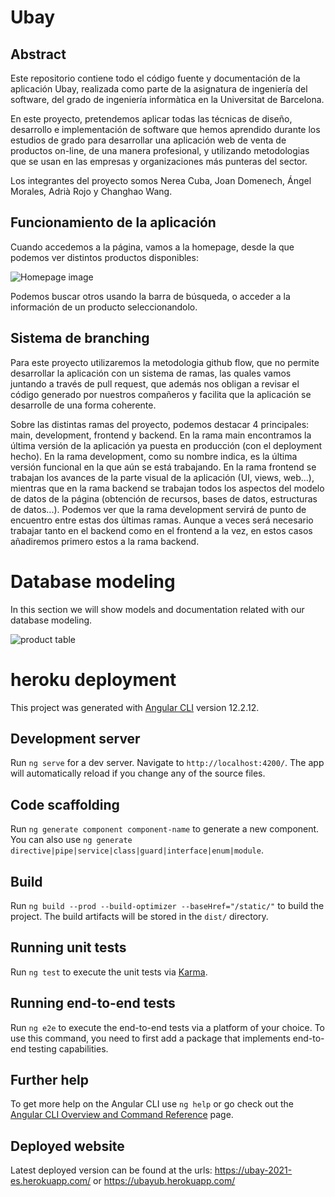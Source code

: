 # Ubay

## Abstract

Este repositorio contiene todo el código fuente y documentación de la aplicación Ubay, realizada como parte de la asignatura de ingeniería del software, del grado de ingeniería informàtica en la Universitat de Barcelona.

En este proyecto, pretendemos aplicar todas las técnicas de diseño, desarrollo e implementación de software que hemos aprendido durante los estudios de grado para desarrollar una aplicación web de venta de productos on-line, de una manera profesional, y utilizando metodologias que se usan en las empresas y organizaciones más punteras del sector.

Los integrantes del proyecto somos Nerea Cuba, Joan Domenech, Ángel Morales, Adrià Rojo y Changhao Wang.

## Funcionamiento de la aplicación


Cuando accedemos a la página, vamos a la homepage, desde la que podemos ver distintos productos disponibles:

![Homepage image](https://github.com/UB-ES-2021-A3/Ubay/blob/main/documents/gallery/UBAY_DEMO_HOMEPAGE.png)

Podemos buscar otros usando la barra de búsqueda, o acceder a la información de un producto seleccionandolo.


## Sistema de branching

Para este proyecto utilizaremos la metodologia github flow, que no permite desarrollar la aplicación con un sistema de ramas, las quales vamos juntando a través de pull request, que además nos obligan a revisar el código generado por nuestros compañeros y facilita que la aplicación se desarrolle de una forma coherente.

Sobre las distintas ramas del proyecto, podemos destacar 4 principales: main, development, frontend y backend. En la rama main encontramos la última versión de la aplicación ya puesta en producción (con el deployment hecho). En la rama development, como su nombre indica, es la última versión funcional en la que aún se está trabajando. 
En la rama frontend se trabajan los avances de la parte visual de la aplicación (UI, views, web...), mientras que en la rama backend se trabajan todos los aspectos del modelo de datos de la página (obtención de recursos, bases de datos, estructuras de datos...). Podemos ver que la rama development servirá de punto de encuentro entre estas dos últimas ramas. 
Aunque a veces será necesario trabajar tanto en el backend como en el frontend a la vez, en estos casos añadiremos primero estos a la rama backend.


# Database modeling

In this section we will show models and documentation related with our database modeling.


![product table](https://github.com/UB-ES-2021-A3/Ubay/blob/main/documents/gallery/db_product_fields.png)

# heroku deployment

This project was generated with [Angular CLI](https://github.com/angular/angular-cli) version 12.2.12.

## Development server

Run `ng serve` for a dev server. Navigate to `http://localhost:4200/`. The app will automatically reload if you change any of the source files.

## Code scaffolding

Run `ng generate component component-name` to generate a new component. You can also use `ng generate directive|pipe|service|class|guard|interface|enum|module`.

## Build

Run `ng build --prod --build-optimizer --baseHref="/static/"` to build the project. The build artifacts will be stored in the `dist/` directory.

## Running unit tests

Run `ng test` to execute the unit tests via [Karma](https://karma-runner.github.io).

## Running end-to-end tests

Run `ng e2e` to execute the end-to-end tests via a platform of your choice. To use this command, you need to first add a package that implements end-to-end testing capabilities.

## Further help

To get more help on the Angular CLI use `ng help` or go check out the [Angular CLI Overview and Command Reference](https://angular.io/cli) page.

## Deployed website

Latest deployed version can be found at the urls: https://ubay-2021-es.herokuapp.com/ or https://ubayub.herokuapp.com/
